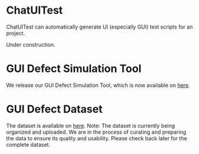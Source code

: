 # ChatUITest
ChatUITest can automatically generate UI (especially GUI) test scripts for an project.

Under construction.

# GUI Defect Simulation Tool
We release our GUI Defect Simulation Tool, which is now available on [here](https://github.com/ZJU-ACES-ISE/UIDefectMocker).

# GUI Defect Dataset
The dataset is avaliable on [here](https://huggingface.co/datasets/songjah/GTArena-UI-Defects).
Note: The dataset is currently being organized and uploaded. We are in the process of curating and preparing the data to ensure its quality and usability. Please check back later for the complete dataset.
